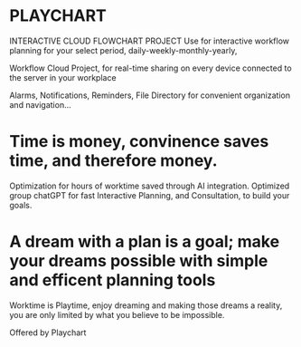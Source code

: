# PLAYCHART
INTERACTIVE CLOUD FLOWCHART PROJECT
Use for interactive workflow planning for your select period, daily-weekly-monthly-yearly,


Workflow Cloud Project, for real-time sharing on every device connected to the server in your workplace


Alarms, Notifications, Reminders, File Directory for convenient organization and navigation...

# Time is money, convinence saves time, and therefore money. 



Optimization for hours of worktime saved through AI integration. 
Optimized group chatGPT for fast Interactive Planning, and Consultation, to build your goals.

# A dream with a plan is a goal; make your dreams possible with simple and efficent planning tools

Worktime is Playtime, enjoy dreaming and making those dreams a reality, you are only limited by what you believe to be impossible.  

Offered by Playchart



